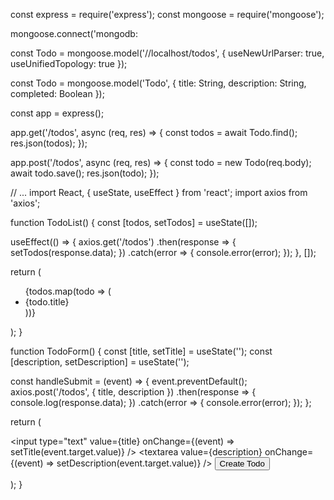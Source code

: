 const express = require('express');
const mongoose = require('mongoose');

mongoose.connect('mongodb:                                                                         

const Todo = mongoose.model('//localhost/todos', { useNewUrlParser: true, useUnifiedTopology: true });

const Todo = mongoose.model('Todo', {
  title: String,
  description: String,
  completed: Boolean
});

const app = express();

app.get('/todos', async (req, res) => {
  const todos = await Todo.find();
  res.json(todos);
});

app.post('/todos', async (req, res) => {
  const todo = new Todo(req.body);
  await todo.save();
  res.json(todo);
});

// ...
import React, { useState, useEffect } from 'react';
import axios from 'axios';

function TodoList() {
  const [todos, setTodos] = useState([]);

  useEffect(() => {
    axios.get('/todos')
      .then(response => {
        setTodos(response.data);
      })
      .catch(error => {
        console.error(error);
      });
  }, []);

  return (
    <ul>
      {todos.map(todo => (
        <li key={todo._id}>{todo.title}</li>
      ))}
    </ul>
  );
}

function TodoForm() {
  const [title, setTitle] = useState('');
  const [description, setDescription] = useState('');

  const handleSubmit = (event) => {
    event.preventDefault();
    axios.post('/todos', { title, description })
      .then(response => {
        console.log(response.data);
      })
      .catch(error => {
        console.error(error);
      });
  };

  return (
    <form onSubmit={handleSubmit}>
      <input type="text" value={title} onChange={(event) => setTitle(event.target.value)} />
      <textarea value={description} onChange={(event) => setDescription(event.target.value)} />
      <button type="submit">Create Todo</button>
    </form>
  );
}
